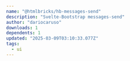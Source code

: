 ```yaml
---
name: "@htmlbricks/hb-messages-send"
description: "Svelte-Bootstrap messages-send"
author: "dariocaruso"
downloads: 1
dependents: 1
updated: "2025-03-09T03:10:33.077Z"
tags: 
  - ui
---
```


